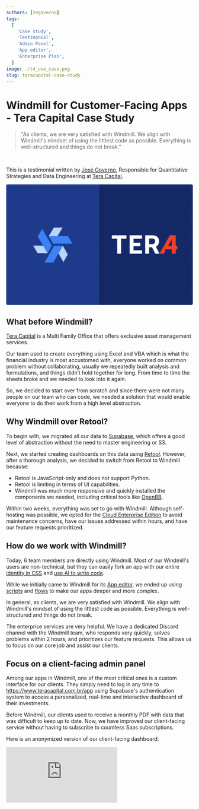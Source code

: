 ```yaml
---
authors: [zegoverno]
tags:
  [
    'Case study',
	'Testimonial',
    'Admin Panel',
    'App editor',
    'Enterprise Plan',
  ]
image: ./t4_use_case.png
slug: teracapital-case-study
---
```


# Windmill for Customer-Facing Apps - Tera Capital Case Study

> "As clients, we are very satisfied with Windmill. We align with Windmill's mindset of using the littlest code as possible. Everything is well-structured and things do not break."

<!--truncate-->

<br/>

This is a testimonial written by [José Governo](https://www.linkedin.com/in/jose-governo/), Responsible for Quantitative Strategies and Data Engineering at [Tera Capital](https://www.teracapital.com.br/).

![Tera Capital Case Study](./t4_use_case.png "Tera Capital Case Study")

## What before Windmill?

[Tera Capital](https://www.teracapital.com.br/) is a Multi Family Office that offers exclusive asset management services.

Our team used to create everything using Excel and VBA which is what the financial industry is most accustomed with, everyone worked on common problem without collaborating, usually we repeatedly built analysis and formulations, and things didn’t hold together for long. From time to time the sheets broke and we needed to look into it again.

So, we decided to start over from scratch and since there were not many people on our team who can code, we needed a solution that would enable everyone to do their work from a high level abstraction.

## Why Windmill over Retool?

To begin with, we migrated all our data to [Supabase](https://supabase.com/), which offers a good level of abstraction without the need to master engineering or S3.

Next, we started creating dashboards on this data using <a href="https://retool.com/" rel="nofollow">Retool</a>. However, after a thorough analysis, we decided to switch from Retool to Windmill because:
- Retool is JavaScript-only and does not support Python.
- Retool is limiting in terms of UI capabilities.
- Windmill was much more responsive and quickly installed the components we needed, including critical tools like [OpenBB](https://openbb.co/).

Within two weeks, everything was set to go with Windmill. Although self-hosting was possible, we opted for the [Cloud Enterprise Edition](/pricing) to avoid maintenance concerns, have our issues addressed within hours, and have our feature requests prioritized.

## How do we work with Windmill?

Today, 6 team members are directly using Windmill. Most of our Windmill's users are non-technical, but they can easily fork an app with our entire [identity in CSS](/docs/apps/app_configuration_settings/app_styling) and [use AI to write code](/docs/core_concepts/ai_generation).

While we initially came to Windmill for its [App editor](/docs/apps/app_editor), we ended up using [scripts](/docs/script_editor) and [flows](/docs/flows/flow_editor) to make our apps deeper and more complex.

In general, as clients, we are very satisfied with Windmill. We align with Windmill's mindset of using the littlest code as possible. Everything is well-structured and things do not break.

The enterprise services are very helpful. We have a dedicated Discord channel with the Windmill team, who responds very quickly, solves problems within 2 hours, and prioritizes our feature requests. This allows us to focus on our core job and assist our clients.

## Focus on a client-facing admin panel

Among our apps in Windmill, one of the most critical ones is a custom interface for our clients. They simply need to log in any time to https://www.teracapital.com.br/app using Supabase's authentication system to access a personalized, real-time and interactive dashboard of their investments.

Before Windmill, our clients used to receive a monthly PDF with data that was difficult to keep up to date. Now, we have improved our client-facing service without having to subscribe to countless Saas subscriptions.

Here is an anonymized version of our client-facing dashboard:

<iframe
    style={{ aspectRatio: '16/9' }}
    src="https://www.youtube.com/embed/NsAhQZi2FTg"
    title="YouTube video player"
    frameBorder="0"
    allow="accelerometer; autoplay; clipboard-write; encrypted-media; gyroscope; picture-in-picture; web-share"
    allowFullScreen
    className="border-2 rounded-lg object-cover w-full dark:border-gray-800"
></iframe>